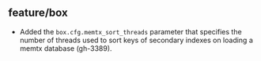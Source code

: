 ## feature/box

* Added the `box.cfg.memtx_sort_threads` parameter that specifies the number of
  threads used to sort keys of secondary indexes on loading a memtx database
  (gh-3389).
